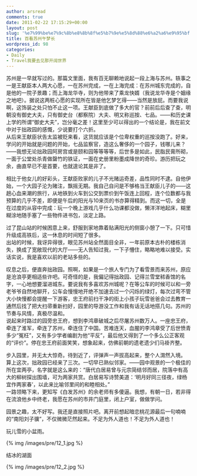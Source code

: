 ```yaml
---
author: arsread
comments: true
date: 2011-02-22 17:15:29+00:00
layout: post
slug: '%e7%99%be%e7%9c%8b%e8%8b%8f%e5%b7%9e%e5%8d%88%e6%a2%a6%e9%95%bf'
title: 百看苏州午梦长
wordpress_id: 98
categories:
- Daily
- Travel我要去见那开阔世界
---
```


苏州是一早就写过的。那篇文里面，我有百无聊赖地说起一段上海与苏州。轶事之一是王献臣本人两大心愿，一在苏州完成，一在上海完成：在苏州城东完成的，自是他的一院子景趣；而上海龙华寺，则为他带来了乘龙快婿（我说龙华寺是个姻缘之地吧）。据说这两桩心愿的实现所在皆是他乞梦乞得——当然是放屁。而要我说啊，这饰装之处只怕不止这一项。王献臣到底做了多大的官？前前后后查了查，明朝没有御史大夫，只有御史台（都察院）大夫、明又称巡按、七品。——和历史课上学的所谓“御史大夫”，岂分毫之差！这里至少可以得出的一个结论是，我在前文中对于拙政园的感慨，少说要打个六折。  
从后来王献臣状告太监被贬来看，这货就应该是个位卑权重的巡按没跑了。好来，学问的开始就是问题的开始，七品监察官，造这么奢侈的一个园子，钱哪儿来？——我想无论拙政园阿房宫或是颐和园等等等等，后世多是如此，民脂民膏所砌，一面于公堂处杀青做罄竹的铁证，一面在史册里粉墨成降世的奇珍。游历把玩之余，曲直早已不是首要，也就遑论其是非了。  
<!--more-->
  
相比于他女儿的好彩头，王献臣败家的儿子不光赌运奇差，品性同时不逮。自他伊始，一个大园子沦为赌注，飘摇无期。我自己自问是不够格当王献臣儿子的——这趟心血来潮的旅行，从地铁到火车到公交到票价到午饭连上回程，连个位数都与我预算的几乎不差，即便是午后的阳光与10来页的书亦算得精到。而这一切，全是在过度的从容中完成：玩一个晚上游戏几乎什么功课都没做，懒洋洋地起床，糊里糊涂地随手塞了一些物件进书包，淡定上路。  
  
过了昆山站的时候困意上来，舒服到家地靠着贴满阳光的侧窗小憩了一下。只可惜升级成高铁后，这一休息的时间短了很多。  
出站的时候，我讶异得很，眼见苏州站全然面目全非，一年前原本古朴的楼栋消失，换成了宽敞现代的大厅——无人告知过我，一下子懵住，略略地难以接受。实话实说，我是喜欢以前的老站多些的。  
  
叹息之后，便直奔拙政园。照啊，如果是一个旅人专门为了看雪景而来苏州，原应是沧浪亭更相适些许吧。可奇怪的是，我偏记得拙政园、记得兰雪堂秫香馆的名字，一心地想要溜进城东。要说我有多喜欢苏州城呢？在等公车的时候可以和一旁老爷爷自然地聊开，公车会慢慢地开绝不加速去过一个闪烁的绿灯，每次过弯不管大小快慢都会提醒一下游客，忠王府前扫干净的街上小孩子玩雪爸爸会过去教育一通然后找了把大扫帚重新扫好，园里的导游没工作和我有话无话地搭几句。苏州的节奏与风情，真极尽温和。  
说起来时路过的园旁忠王府，想到李鸿章破城之后尽屠苏州数万人。一座忠王府，牵连了淮军，牵连了苏州，牵连住了中国。苦难连天，血腥的李鸿章受了后世愤青多少“冤枉”，又有多少学者编剧为他“平反”，最后他又得到了一个多么公正客观的“评价”。停在忠王府前面笑笑，想象起来，仿佛前朝的遗老遗少们马褂齐整。  
  
步入园里，并无太大惊奇。待到近了，评弹声一声拔高起来，整个人潸然入境。  
算上这次，拙政园已经来了三次。一切早已熟似邻家。——园中观景的一个极佳的所在宜两亭，名字就是这么来的：“唐代白居易曾与元宗简结邻而居，院落中有高大的柳树探出围墙，可为两家共赏。白居易写诗赞美道：‘明月好同三径夜，绿杨宜作两家春’，以此来比喻邻里间的和睦相处。”  
一路领略下来，更知写《白发苏州》的余老师有多傻逼。我想，有朝一日，若非得在流浪他乡中终老，我愿在苏州的市井门庭里，闭上户室，做做学问。  
  
园景之趣，太不好写。我还是直接照片吧。离开前想起暗恋桃花源最后一句喃喃的“南阳刘子骥”，不仅微微茫然起来。不足为外人道也！不足为外人道也！  
  
玩儿雪的小盆雨。  
  
{% img /images/pre/12_1.jpg %}
  
结冰的湖面  
  
{% img /images/pre/12_2.jpg %}
